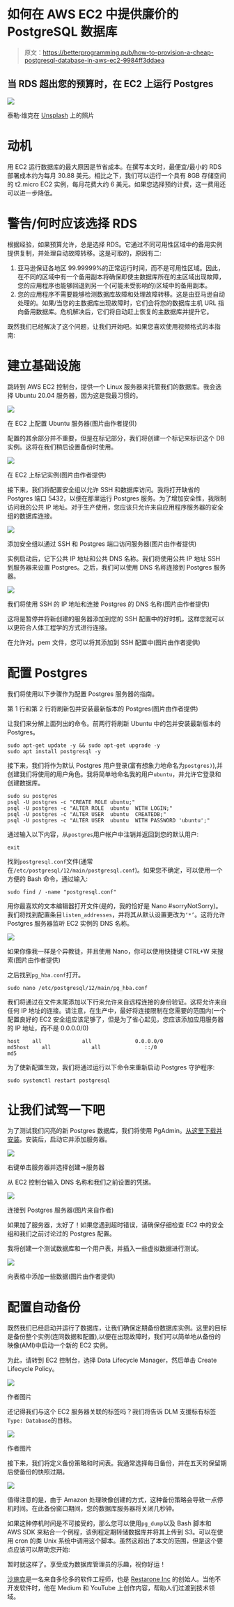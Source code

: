 # 如何在 AWS EC2 中提供廉价的 PostgreSQL 数据库

> 原文：<https://betterprogramming.pub/how-to-provision-a-cheap-postgresql-database-in-aws-ec2-9984ff3ddaea>

## 当 RDS 超出您的预算时，在 EC2 上运行 Postgres

![](img/19ee9a2334daedcfa98edf3ca0a75ad5.png)

泰勒·维克在 [Unsplash](https://unsplash.com/@tvick?utm_source=unsplash&utm_medium=referral&utm_content=creditCopyText) 上的照片

# 动机

用 EC2 运行数据库的最大原因是节省成本。在撰写本文时，最便宜/最小的 RDS 部署成本约为每月 30.88 美元。相比之下，我们可以运行一个具有 8GB 存储空间的 t2.micro EC2 实例，每月花费大约 6 美元。如果您选择预约计费，这一费用还可以进一步降低。

# 警告/何时应该选择 RDS

根据经验，如果预算允许，总是选择 RDS。它通过不同可用性区域中的备用实例提供复制，并处理自动故障转移。这是可取的，原因有二:

1.  亚马逊保证各地区 99.99999%的正常运行时间，而不是可用性区域。因此，在不同的区域中有一个备用副本将确保即使主数据库所在的主区域出现故障，您的应用程序也能够回退到另一个(可能未受影响的)区域中的备用副本。
2.  您的应用程序不需要能够检测数据库故障和处理故障转移。这是由亚马逊自动处理的。如果/当您的主数据库出现故障时，它们会将您的数据库主机 URL 指向备用数据库。危机解决后，它们将自动赶上恢复的主数据库并提升它。

既然我们已经解决了这个问题，让我们开始吧。如果您喜欢使用视频格式的本指南:

# 建立基础设施

跳转到 AWS EC2 控制台，提供一个 Linux 服务器来托管我们的数据库。我会选择 Ubuntu 20.04 服务器，因为这是我最习惯的。

![](img/b30223e69cdcae53a91ae030dea27ca9.png)

在 EC2 上配置 Ubuntu 服务器(图片由作者提供)

配置的其余部分并不重要，但是在标记部分，我们将创建一个标记来标识这个 DB 实例。这将在我们稍后设置备份时使用。

![](img/558322a34bcca258fc04fb6655a03c5e.png)

在 EC2 上标记实例(图片由作者提供)

接下来，我们将配置安全组以允许 SSH 和数据库访问。我将打开缺省的 Postgres 端口 5432，以便在那里运行 Postgres 服务。为了增加安全性，我限制访问我的公共 IP 地址。对于生产使用，您应该只允许来自应用程序服务器的安全组的数据库连接。

![](img/adaba70335915b588632045272820a9b.png)

添加安全组以通过 SSH 和 Postgres 端口访问服务器(图片由作者提供)

实例启动后，记下公共 IP 地址和公共 DNS 名称。我们将使用公共 IP 地址 SSH 到服务器来设置 Postgres。之后，我们可以使用 DNS 名称连接到 Postgres 服务器。

![](img/f65fc6d1bbd2f1df67fb51207b2cabc7.png)

我们将使用 SSH 的 IP 地址和连接 Postgres 的 DNS 名称(图片由作者提供)

这将是暂停并将新创建的服务器添加到您的 SSH 配置中的好时机，这样您就可以以更符合人体工程学的方式进行连接。

在允许对。pem 文件，您可以将其添加到 SSH 配置中(图片由作者提供)

# 配置 Postgres

我们将使用以下步骤作为配置 Postgres 服务器的指南。

第 1 行和第 2 行将刷新包并安装最新版本的 Postgres(图片由作者提供)

让我们来分解上面列出的命令。前两行将刷新 Ubuntu 中的包并安装最新版本的 Postgres。

```
sudo apt-get update -y && sudo apt-get upgrade -y
sudo apt install postgresql -y
```

接下来，我们将作为默认 Postgres 用户登录(富有想象力地命名为`postgres)`),并创建我们将使用的用户角色。我将简单地命名我的用户`ubuntu`，并允许它登录和创建数据库。

```
sudo su postgres
psql -U postgres -c "CREATE ROLE ubuntu;"
psql -U postgres -c "ALTER ROLE  ubuntu  WITH LOGIN;"
psql -U postgres -c "ALTER USER  ubuntu  CREATEDB;"
psql -U postgres -c "ALTER USER  ubuntu  WITH PASSWORD 'ubuntu';"
```

通过输入以下内容，从`postgres`用户帐户中注销并返回到您的默认用户:

```
exit
```

找到`postgresql.conf`文件(通常在`/etc/postgresql/12/main/postgresql.conf`)。如果您不确定，可以使用一个方便的 Bash 命令，通过输入:

```
sudo find / -name "postgresql.conf"
```

用你最喜欢的文本编辑器打开文件(是的，我的恰好是 Nano #sorryNotSorry)。我们将找到配置条目`listen_addresses`，并将其从默认设置更改为`‘*’`。这将允许 Postgres 服务器监听 EC2 实例的 DNS 名称。

![](img/fb4bdd14196fb3f8cfb629c50e804f38.png)

如果你像我一样是个异教徒，并且使用 Nano，你可以使用快捷键 CTRL+W 来搜索(图片由作者提供)

之后找到`pg_hba.conf`打开。

```
sudo nano /etc/postgresql/12/main/pg_hba.conf
```

我们将通过在文件末尾添加以下行来允许来自远程连接的身份验证。这将允许来自任何 IP 地址的连接。请注意，在生产中，最好将连接限制在您需要的范围内(一个配置良好的 EC2 安全组应该足够了，但是为了省心起见，您应该添加应用服务器的 IP 地址，而不是 0.0.0.0/0)

```
host    all             all              0.0.0.0/0                      md5host    all             all              ::/0                            md5
```

为了使新配置生效，我们将通过运行以下命令来重新启动 Postgres 守护程序:

```
sudo systemctl restart postgresql
```

# 让我们试驾一下吧

为了测试我们闪亮的新 Postgres 数据库，我们将使用 PgAdmin。[从这里下载并安装](https://www.pgadmin.org/download/)。安装后，启动它并添加服务器。

![](img/dac0ecad9d52626d269e9e00b3ef41a9.png)

右键单击服务器并选择创建->服务器

从 EC2 控制台输入 DNS 名称和我们之前设置的凭据。

![](img/ca342256f2ce86ad843a23ee11b9341a.png)

连接到 Postgres 服务器(图片来自作者)

如果加了服务器，太好了！如果您遇到超时错误，请确保仔细检查 EC2 中的安全组和我们之前讨论过的 Postgres 配置。

我将创建一个测试数据库和一个用户表，并插入一些虚拟数据进行测试。

![](img/bf0d9a6990478fa5e3477f6235e3716b.png)

向表格中添加一些数据(图片由作者提供)

# 配置自动备份

既然我们已经启动并运行了数据库，让我们确保定期备份数据库实例。这里的目标是备份整个实例(连同数据和配置),以便在出现故障时，我们可以简单地从备份的映像(AMI)中启动一个新的 EC2 实例。

为此，请转到 EC2 控制台，选择 Data Lifecycle Manager，然后单击 Create Lifecycle Policy。

![](img/67bfab4fe785447046c355513e3d7fde.png)

作者图片

还记得我们与这个 EC2 服务器关联的标签吗？我们将告诉 DLM 支援标有标签`Type: Database`的目标。

![](img/7027c62edccfd970cc8875f3a565594d.png)

作者图片

接下来，我们将定义备份策略和时间表。我通常选择每日备份，并在五天的保留期后使备份的快照过期。

![](img/7c431f250547c97d1566f61f492723d1.png)

值得注意的是，由于 Amazon 处理映像创建的方式，这种备份策略会导致一点停机时间。在此备份窗口期间，您的数据库服务器将关闭几秒钟。

如果这种停机时间是不可接受的，那么您可以使用`pg_dump`以及 Bash 脚本和 AWS SDK 来粘合一个例程，该例程定期转储数据库并将其上传到 S3。可以在使用 cron 的类 Unix 系统中调用这个脚本。虽然这超出了本文的范围，但是这个要点应该可以帮助您开始:

暂时就这样了。享受成为数据库管理员的乐趣，祝你好运！

[沙施克](https://www.linkedin.com/in/shashike-jayatunge/)是一名来自多伦多的软件工程师，也是 [Restarone Inc](https://www.restarone.com) 的创始人。当他不开发软件时，他在 Medium 和 YouTube 上创作内容，帮助人们过渡到技术领域。